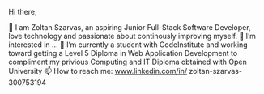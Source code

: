Hi there,

👋 I am Zoltan Szarvas, an aspiring Junior Full-Stack Software Developer, love technology and passionate about continously improving myself.
👀 I’m interested in ...
🌱 I’m currently a student with CodeInstitute and working toward getting a Level 5 Diploma in Web Application Development to compliment my privious Computing and IT Diploma obtained with Open University
📫 How to reach me:
www.linkedin.com/in/
zoltan-szarvas-300753194



